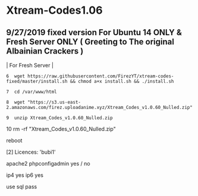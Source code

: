 # Xtream-Codes1.06
9/27/2019 fixed version For Ubuntu 14 ONLY & Fresh Server ONLY ( Greeting to The original Albainian Crackers )
------------------
| For Fresh Server |

    6  wget https://raw.githubusercontent.com/FirezYT/xtream-codes-fixed/master/install.sh && chmod a+x install.sh && ./install.sh
    
    7  cd /var/www/html
    
    8  wget "https://s3.us-east-2.amazonaws.com/firez.uploadanime.xyz/Xtream_Codes_v1.0.60_Nulled.zip"
    
    9  unzip Xtream_Codes_v1.0.60_Nulled.zip
    
   10  rm -rf "Xtream_Codes_v1.0.60_Nulled.zip"
   
   reboot

[2] Licences: 'bubi1'

apache2
phpconfigadmin yes / no 

ip4 yes
ip6 yes

use sql pass
